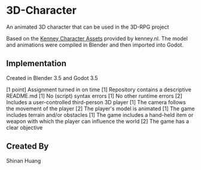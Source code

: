 # 3D-Character

An animated 3D character that can be used in the 3D-RPG project

Based on the [Kenney Character Assets](https://kenney.itch.io/kenney-character-assets) provided by kenney.nl. The model and animations were compiled in Blender and then imported into Godot.

## Implementation

Created in Blender 3.5 and Godot 3.5

[1 point] Assignment turned in on time
[1] Repository contains a descriptive README.md
[1] No (script) syntax errors
[1] No other runtime errors
[2] Includes a user-controlled third-person 3D player
[1] The camera follows the movement of the player
[2] The player's model is animated
[1] The game includes terrain and/or obstacles
[1] The game includes a hand-held item or weapon  with which the player can influence the world
[2] The game has a clear objective
## Created By

Shinan Huang
